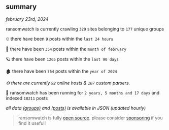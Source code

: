 
## summary
_february 23rd, 2024_

ransomwatch is currently crawling `329` sites belonging to `177` unique groups

⏲ there have been `9` posts within the `last 24 hours`

🦈 there have been `354` posts within the `month of february`

🪐 there have been `1265` posts within the `last 90 days`

🏚 there have been `754` posts within the `year of 2024`

_⚙️ there are currently `92` online hosts & `107` custom parsers._

🦕 ransomwatch has been running for `2 years, 5 months and 17 days` and indexed `10211` posts

_all data  [(groups)](http://ransomwhat.telemetry.ltd/groups) and [(posts)](http://ransomwhat.telemetry.ltd/posts) is available in JSON (updated hourly)_

> ransomwatch is fully [open source](https://github.com/joshhighet/ransomwatch#ransomwatch--). please consider [sponsoring](https://github.com/sponsors/joshhighet) if you find it useful!
